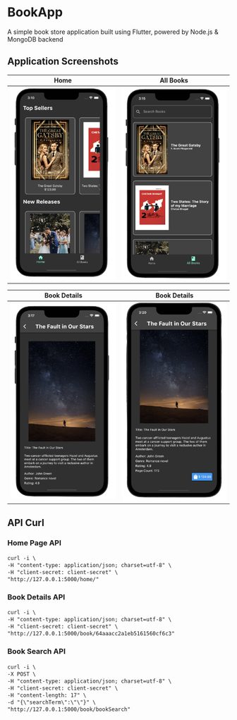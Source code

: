# BookApp
A simple book store application built using Flutter, powered by Node.js &amp; MongoDB backend

## Application Screenshots
Home            |  All Books
:-------------------------:|:-------------------------:
![AppHome](screenshots/home.png)  | ![All Books](screenshots/allBooks.png)

Book Details            |  Book Details 
:-------------------------:|:-------------------------:
![AppHome](screenshots/bookDetails1.png)  | ![All Books](screenshots/bookDetails2.png)

## API Curl

### Home Page API
```
curl -i \
-H "content-type: application/json; charset=utf-8" \
-H "client-secret: client-secret" \
"http://127.0.0.1:5000/home/"
```

### Book Details API
```
curl -i \
-H "content-type: application/json; charset=utf-8" \
-H "client-secret: client-secret" \
"http://127.0.0.1:5000/book/64aaacc2a1eb5161560cf6c3"
```

### Book Search API
```
curl -i \
-X POST \
-H "content-type: application/json; charset=utf-8" \
-H "client-secret: client-secret" \
-H "content-length: 17" \
-d "{\"searchTerm\":\"\"}" \
"http://127.0.0.1:5000/book/bookSearch"
```